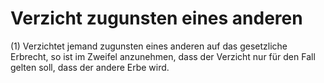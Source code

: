 # Verzicht zugunsten eines anderen

(1) Verzichtet jemand zugunsten eines anderen auf das gesetzliche Erbrecht, so ist im Zweifel anzunehmen, dass der Verzicht nur für den Fall gelten soll, dass der andere Erbe wird.